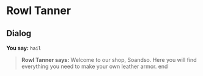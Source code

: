 # Rowl Tanner
## Dialog

**You say:** `hail`



>**Rowl Tanner says:** Welcome to our shop, Soandso. Here you will find everything you need to make your own leather armor.
end
